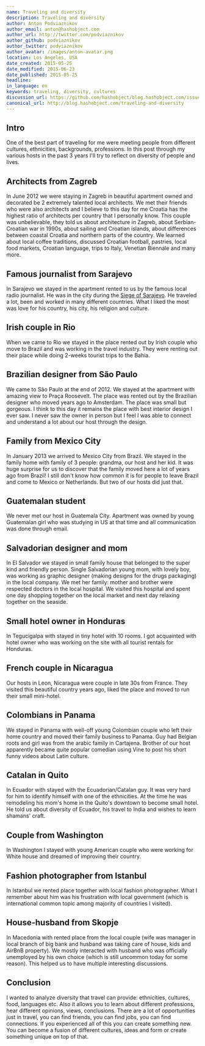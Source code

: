 ```yaml
---
name: Traveling and diversity
description: Traveling and diversity
author: Anton Podviaznikov
author_email: anton@hashobject.com
author_url: http://twitter.com/podviaznikov
author_github: podviaznikov
author_twitter: podviaznikov
author_avatar: /images/anton-avatar.png
location: Los Angeles, USA
date_created: 2015-05-25
date_modified: 2015-06-23
date_published: 2015-05-25
headline:
in_language: en
keywords: traveling, diversity, cultures
discussion_url: https://github.com/hashobject/blog.hashobject.com/issues/21
canonical_url: http://blog.hashobject.com/traveling-and-diversity
---
```

## Intro

One of the best part of traveling for me were meeting people from different cultures, ethnicities, backgrounds, professions.
In this post through my various hosts in the past 3 years I'll try to reflect on diversity of people and lives.

## Architects from Zagreb

In June 2012 we were staying in Zagreb in beautiful apartment owned and decorated be 2 extremely talented local architects.
We met their friends who were also architects and I believe to this day for me Croatia has the highest ratio of architects per country that I personally know. This couple was unbelievable, they told us about architecture in Zagreb, about Serbian-Croatian war in 1990s, about sailing and Croatian islands, about differences between coastal Croatia and northern parts of the country. We learned about local coffee traditions, discussed Croatian football, pastries, local food markets, Croatian language, trips to Italy, Venetian Biennale and many more.


## Famous journalist from Sarajevo

In Sarajevo we stayed in the apartment rented to us by the famous local radio journalist. He was in the city during the [Siege of Sarajevo](https://www.wikiwand.com/en/Siege_of_Sarajevo). He traveled a lot, been and worked in many different countries. What I liked the most was love for his country, his city, his religion and culture.


## Irish couple in Rio

When we came to Rio we stayed in the place rented out by Irish couple who move to Brazil and was working in the travel industry. They were renting out their place while doing 2-weeks tourist trips to the Bahia.


## Brazilian designer from São Paulo

We came to São Paulo at the end of 2012. We stayed at the apartment with amazing view to Praça Roosevelt. The place was rented out by the Brazilian designer who moved years ago to Amsterdam. The place was small but gorgeous. I think to this day it remains the place with best interior design I ever saw. I never saw the owner in person but I feel I was able to connect and understand a lot about our host through the design.


## Family from Mexico City

In January 2013 we arrived to Mexico City from Brazil. We stayed in the family home with family of 3 people: grandma, our host and her kid. It was huge surprise for us to discover that the family moved here a lot of years ago from Brazil! I still don't know how common it is for people to leave Brazil and come to Mexico or Netherlands. But two of our hosts did just that.


## Guatemalan student

We never met our host in Guatemala City. Apartment was owned by young Guatemalan girl who was studying in US at that time and all communication was done through email.


## Salvadorian designer and mom

In El Salvador we stayed in small family house that belonged to the super kind and friendly person. Single Salvadorian young mom, with lovely boy, was working as graphic designer (making designs for the drugs packaging) in the local company. We met her family: mother and brother were respected doctors in the local hospital. We visited this hospital and spent one day shopping together on the local market and next day relaxing together on the seaside.


## Small hotel owner in Honduras

In Tegucigalpa with stayed in tiny hotel with 10 rooms. I got acquainted with hotel owner who was working on the site with all tourist rentals for Honduras.


## French couple in Nicaragua

Our hosts in Leon, Nicaragua were couple in late 30s from France. They visited this beautiful country years ago, liked the place and moved to run their small mini-hotel.


## Colombians in Panama

We stayed in Panama with well-off young Colombian couple who left their home country and moved their family business to Panama. Guy had Belgian roots and girl was from the arabic family in Cartajena. Brother of our host apparently became quite popular comedian using Vine to post his short funny videos about Latin culture.

## Catalan in Quito

In Ecuador with stayed with the Ecuadorian/Catalan guy. It was very hard for him to identify himself with one of the ethnicities. At the time he was remodeling his mom's home in the Quito's downtown to become small hotel. He told us about diversity of Ecuador, his travel to India and wishes to learn shamans' craft.

## Couple from Washington

In Washington I stayed with young American couple who were working for White house and dreamed of improving their country.

## Fashion photographer from Istanbul

In Istanbul we rented place together with local fashion photographer. What I remember about him was his frustration with local government (which is international common topic among majority of countries I visited).

## House-husband from Skopje

In Macedonia with rented place from the local couple (wife was manager in local branch of big bank and husband was taking care of house, kids and AirBnB property). We mostly interacted with husband who was officially unemployed by his own choice (which is still uncommon today for some reason). This helped us to have multiple interesting discussions.


## Conclusion

I wanted to analyze diversity that travel can provide: ethnicities, cultures, food, languages etc. Also it allows you to learn about different professions, hear different opinions, views, conclusions. There are a lot of opportunities just in travel, you can find friends, you can find jobs, you can find connections. If you experienced all of this you can create something new. You can become a fusion of different cultures, ideas and form or create something unique on top of that.
